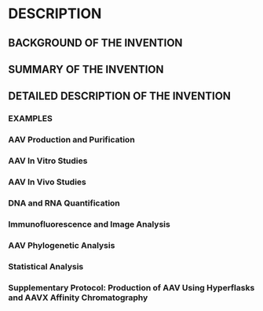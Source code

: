 # DESCRIPTION

## BACKGROUND OF THE INVENTION

## SUMMARY OF THE INVENTION

## DETAILED DESCRIPTION OF THE INVENTION

### EXAMPLES

### AAV Production and Purification

### AAV In Vitro Studies

### AAV In Vivo Studies

### DNA and RNA Quantification

### Immunofluorescence and Image Analysis

### AAV Phylogenetic Analysis

### Statistical Analysis

### Supplementary Protocol: Production of AAV Using Hyperflasks and AAVX Affinity Chromatography

